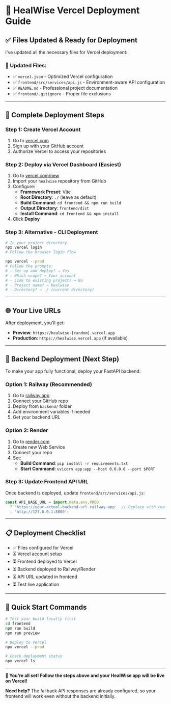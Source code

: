 # 🚀 HealWise Vercel Deployment Guide

## ✅ Files Updated & Ready for Deployment

I've updated all the necessary files for Vercel deployment:

### 📁 Updated Files:
- ✅ `vercel.json` - Optimized Vercel configuration
- ✅ `frontend/src/services/api.js` - Environment-aware API configuration  
- ✅ `README.md` - Professional project documentation
- ✅ `frontend/.gitignore` - Proper file exclusions

---

## 🔧 Complete Deployment Steps

### Step 1: Create Vercel Account
1. Go to [vercel.com](https://vercel.com)
2. Sign up with your GitHub account
3. Authorize Vercel to access your repositories

### Step 2: Deploy via Vercel Dashboard (Easiest)
1. Go to [vercel.com/new](https://vercel.com/new)
2. Import your `healwise` repository from GitHub
3. Configure:
   - **Framework Preset**: Vite
   - **Root Directory**: `./` (leave as default)
   - **Build Command**: `cd frontend && npm run build`
   - **Output Directory**: `frontend/dist`
   - **Install Command**: `cd frontend && npm install`
4. Click **Deploy**

### Step 3: Alternative - CLI Deployment
```bash
# In your project directory
npx vercel login
# Follow the browser login flow

npx vercel --prod
# Follow the prompts:
# - Set up and deploy? → Yes  
# - Which scope? → Your account
# - Link to existing project? → No
# - Project name? → healwise
# - Directory? → ./ (current directory)
```

---

## 🌐 Your Live URLs

After deployment, you'll get:
- **Preview**: `https://healwise-[random].vercel.app`
- **Production**: `https://healwise.vercel.app` (if available)

---

## 🔗 Backend Deployment (Next Step)

To make your app fully functional, deploy your FastAPI backend:

### Option 1: Railway (Recommended)
1. Go to [railway.app](https://railway.app)
2. Connect your GitHub repo
3. Deploy from `backend/` folder
4. Add environment variables if needed
5. Get your backend URL

### Option 2: Render
1. Go to [render.com](https://render.com)  
2. Create new Web Service
3. Connect your repo
4. Set:
   - **Build Command**: `pip install -r requirements.txt`
   - **Start Command**: `uvicorn app:app --host 0.0.0.0 --port $PORT`

### Step 3: Update Frontend API URL
Once backend is deployed, update `frontend/src/services/api.js`:
```javascript
const API_BASE_URL = import.meta.env.PROD 
  ? 'https://your-actual-backend-url.railway.app'  // Replace with real URL
  : 'http://127.0.0.1:8000';
```

---

## 📋 Deployment Checklist

- ✅ Files configured for Vercel
- ⏳ Vercel account setup
- ⏳ Frontend deployed to Vercel  
- ⏳ Backend deployed to Railway/Render
- ⏳ API URL updated in frontend
- ⏳ Test live application

---

## 🎯 Quick Start Commands

```bash
# Test your build locally first
cd frontend
npm run build
npm run preview

# Deploy to Vercel
npx vercel --prod

# Check deployment status
npx vercel ls
```

---

**🚀 You're all set! Follow the steps above and your HealWise app will be live on Vercel!**

**Need help?** The fallback API responses are already configured, so your frontend will work even without the backend initially.
